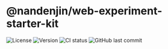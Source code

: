 # @nandenjin/web-experiment-starter-kit

![License](https://img.shields.io/github/license/nandenjin/web-experiment-starter-kit?style=flat-square)
![Version](https://img.shields.io/github/package-json/v/nandenjin/web-experiment-starter-kit?style=flat-square)
![CI status](https://img.shields.io/github/workflow/status/nandenjin/web-experiment-starter-kit/CI?style=flat-square)
![GitHub last commit](https://img.shields.io/github/last-commit/nandenjin/web-experiment-starter-kit?style=flat-square)
